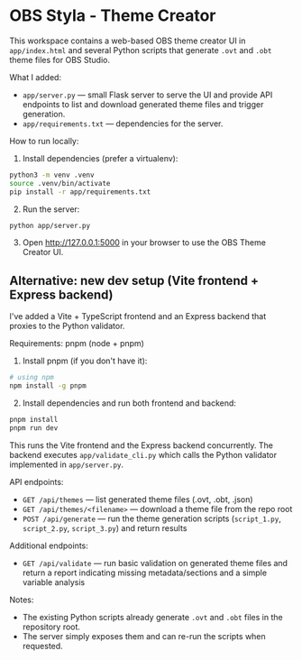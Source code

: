 # OBS Styla - Theme Creator

This workspace contains a web-based OBS theme creator UI in `app/index.html` and several
Python scripts that generate `.ovt` and `.obt` theme files for OBS Studio.

What I added:
- `app/server.py` — small Flask server to serve the UI and provide API endpoints to list and
  download generated theme files and trigger generation.
- `app/requirements.txt` — dependencies for the server.

How to run locally:

1. Install dependencies (prefer a virtualenv):

```bash
python3 -m venv .venv
source .venv/bin/activate
pip install -r app/requirements.txt
```

2. Run the server:

```bash
python app/server.py
```

3. Open http://127.0.0.1:5000 in your browser to use the OBS Theme Creator UI.

Alternative: new dev setup (Vite frontend + Express backend)
--------------------------------------------------------

I've added a Vite + TypeScript frontend and an Express backend that proxies to the Python validator.

Requirements: pnpm (node + pnpm)

1. Install pnpm (if you don't have it):

```bash
# using npm
npm install -g pnpm
```

2. Install dependencies and run both frontend and backend:

```bash
pnpm install
pnpm run dev
```

This runs the Vite frontend and the Express backend concurrently. The backend executes `app/validate_cli.py` which calls the Python validator implemented in `app/server.py`.


API endpoints:
- `GET /api/themes` — list generated theme files (.ovt, .obt, .json)
- `GET /api/themes/<filename>` — download a theme file from the repo root
- `POST /api/generate` — run the theme generation scripts (`script_1.py`, `script_2.py`, `script_3.py`) and return results

Additional endpoints:
- `GET /api/validate` — run basic validation on generated theme files and return a report indicating missing metadata/sections and a simple variable analysis

Notes:
- The existing Python scripts already generate `.ovt` and `.obt` files in the repository root.
- The server simply exposes them and can re-run the scripts when requested.
